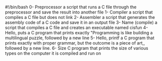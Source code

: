 #!/bin/bash
0- Preprocessor 
a script that runs a C file through the preprocessor and save the result into another file
1- Compiler
a script that compiles a C file but does not link
2- Assembler
a script that generates the assembly code of a C code and save it in an output file
3- Name (compile)
 a script that compiles a C file and creates an executable named cisfun
4- Hello, puts
a C program that prints exactly "Programming is like building a multilingual puzzle, followed by a new line
5- Hello, printf
 a C program that prints exactly with proper grammar, but the outcome is a piece of art,, followed by a new line.
6- Size
 C program that prints the size of various types on the computer it is compiled and run on
